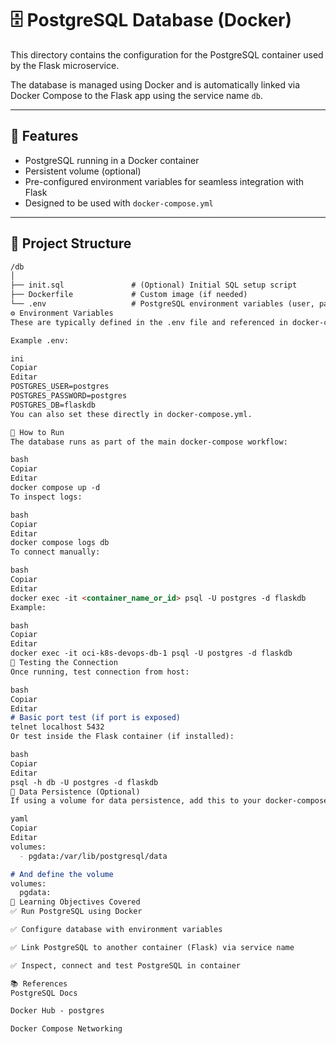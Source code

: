 # 🗄️ PostgreSQL Database (Docker)

This directory contains the configuration for the PostgreSQL container used by the Flask microservice.

The database is managed using Docker and is automatically linked via Docker Compose to the Flask app using the service name `db`.

---

## 🧱 Features

- PostgreSQL running in a Docker container  
- Persistent volume (optional)  
- Pre-configured environment variables for seamless integration with Flask  
- Designed to be used with `docker-compose.yml`

---

## 📁 Project Structure

```markdown
/db
│
├── init.sql               # (Optional) Initial SQL setup script
├── Dockerfile             # Custom image (if needed)
└── .env                   # PostgreSQL environment variables (user, password, db)
⚙️ Environment Variables
These are typically defined in the .env file and referenced in docker-compose.yml.

Example .env:

ini
Copiar
Editar
POSTGRES_USER=postgres
POSTGRES_PASSWORD=postgres
POSTGRES_DB=flaskdb
You can also set these directly in docker-compose.yml.

🚀 How to Run
The database runs as part of the main docker-compose workflow:

bash
Copiar
Editar
docker compose up -d
To inspect logs:

bash
Copiar
Editar
docker compose logs db
To connect manually:

bash
Copiar
Editar
docker exec -it <container_name_or_id> psql -U postgres -d flaskdb
Example:

bash
Copiar
Editar
docker exec -it oci-k8s-devops-db-1 psql -U postgres -d flaskdb
🧪 Testing the Connection
Once running, test connection from host:

bash
Copiar
Editar
# Basic port test (if port is exposed)
telnet localhost 5432
Or test inside the Flask container (if installed):

bash
Copiar
Editar
psql -h db -U postgres -d flaskdb
🔐 Data Persistence (Optional)
If using a volume for data persistence, add this to your docker-compose.yml:

yaml
Copiar
Editar
volumes:
  - pgdata:/var/lib/postgresql/data

# And define the volume
volumes:
  pgdata:
🎯 Learning Objectives Covered
✅ Run PostgreSQL using Docker

✅ Configure database with environment variables

✅ Link PostgreSQL to another container (Flask) via service name

✅ Inspect, connect and test PostgreSQL in container

📚 References
PostgreSQL Docs

Docker Hub - postgres

Docker Compose Networking
